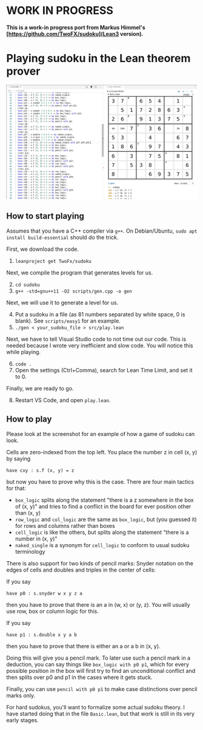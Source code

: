 
# WORK IN PROGRESS

**This is a work-in progress port from Markus Himmel's [https://github.com/TwoFX/sudoku](Lean3 version).**

# Playing sudoku in the Lean theorem prover

![Screenshot](/screenshot/screenshot.jpg)

## How to start playing

Assumes that you have a C++ compiler via `g++`. On Debian/Ubuntu,
`sudo apt install build-essential` should do the trick.

First, we download the code.
1. `leanproject get TwoFx/sudoku`

Next, we compile the program that generates levels for us.

2. `cd sudoku`
3. `g++ -std=gnu++11 -O2 scripts/gen.cpp -o gen`

Next, we will use it to generate a level for us.

4. Put a sudoku in a file (as 81 numbers separated by white space, 0 is blank). See `scripts/easy1` for an example.
5. `./gen < your_sudoku_file > src/play.lean`

Next, we have to tell Visual Studio code to not time out our code. This is needed because I wrote very inefficient and slow code. You will notice this while playing.

6. `code .`
7. Open the settings (Ctrl+Comma), search for Lean Time Limit, and set it to 0.

Finally, we are ready to go.

8. Restart VS Code, and open `play.lean`.

## How to play

Please look at the screenshot for an example of how a game of sudoku can look.

Cells are zero-indexed from the top left. You place the number z in cell (x, y) by saying

```lean
have cxy : s.f (x, y) = z
```

but now you have to prove why this is the case. There are four main tactics for that:

* `box_logic` splits along the statement "there is a z somewhere in the box of (x, y)" and tries to find a conflict in the board for ever position other than (x, y)
* `row_logic` and `col_logic` are the same as `box_logic`, but (you guessed it) for rows and columns rather than boxes
* `cell_logic` is like the others, but splits along the statement "there is a number in (x, y)"
* `naked_single` is a synonym for `cell_logic` to conform to usual sudoku terminology

There is also support for two kinds of pencil marks: Snyder notation on the edges of cells and doubles and triples in the center of cells:

If you say

```lean
have p0 : s.snyder w x y z a
```
then you have to prove that there is an a in (w, x) or (y, z). You will usually use row, box or column logic for this.

If you say
```lean
have p1 : s.double x y a b
````
then you have to prove that there is either an a or a b in (x, y).

Doing this will give you a pencil mark. To later use such a pencil mark in a deduction, you can say things like `box_logic with p0 p1`, which for every possible position in the box will first try to find an unconditional conflict and then splits over p0 and p1 in the cases where it gets stuck.

Finally, you can use `pencil with p0 p1` to make case distinctions over pencil marks only.

For hard sudokus, you'll want to formalize some actual sudoku theory. I have started doing that in the file `Basic.lean`, but that work is still in its very early stages.
